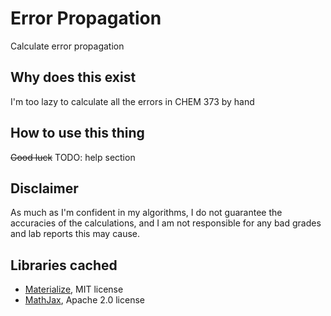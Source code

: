 # Error Propagation

Calculate error propagation

## Why does this exist

I'm too lazy to calculate all the errors in CHEM 373 by hand

## How to use this thing

~~Good luck~~ TODO: help section

## Disclaimer

As much as I'm confident in my algorithms, I do not guarantee the accuracies of the calculations, and I am not responsible for any bad grades and lab reports this may cause.

## Libraries cached

* [Materialize](https://materializecss.com/), MIT license
* [MathJax](https://www.mathjax.org/), Apache 2.0 license
